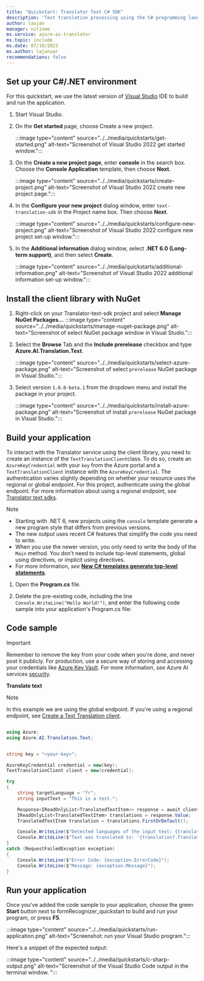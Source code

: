 ```yaml
---
title: "Quickstart: Translator Text C# SDK"
description: 'Text translation processing using the C# programming language'
author: laujan
manager: nitinme
ms.service: azure-ai-translator
ms.topic: include
ms.date: 07/18/2023
ms.author: lajanuar
recommendations: false
---
```


<!-- markdownlint-disable MD051 -->
<!-- markdownlint-disable MD036 -->

## Set up your C#/.NET environment

For this quickstart, we use the latest version of [Visual Studio](https://visualstudio.microsoft.com/vs/) IDE to build and run the application.

1. Start Visual Studio.

1. On the **Get started** page, choose Create a new project.

    :::image type="content" source="../../media/quickstarts/get-started.png" alt-text="Screenshot of Visual Studio 2022 get started window.":::

1. On the **Create a new project page**, enter **console** in the search box. Choose the **Console Application** template, then choose **Next**.

     :::image type="content" source="../../media/quickstarts/create-project.png" alt-text="Screenshot of Visual Studio 2022 create new project page.":::

1. In the **Configure your new project** dialog window, enter `text-translation-sdk` in the Project name box. Then choose **Next**.

    :::image type="content" source="../../media/quickstarts/configure-new-project.png" alt-text="Screenshot of Visual Studio 2022 configure new project set-up window.":::

1. In the **Additional information** dialog window, select **.NET 6.0 (Long-term support)**, and then select **Create**.

    :::image type="content" source="../../media/quickstarts/additional-information.png" alt-text="Screenshot of Visual Studio 2022 additional information set-up window.":::

## Install the client library with NuGet

1. Right-click on your Translator-text-sdk project and select **Manage NuGet Packages...**
   :::image type="content" source="../../media/quickstarts/manage-nuget-package.png" alt-text="Screenshot of select NuGet package window in Visual Studio.":::

1. Select the **Browse** Tab and the **Include prerelease** checkbox and type **Azure.AI.Translation.Text**.

   :::image type="content" source="../../media/quickstarts/select-azure-package.png" alt-text="Screenshot of select `prerelease` NuGet package in Visual Studio.":::

1. Select version `1.0.0-beta.1` from the dropdown menu and install the package in your project.

   :::image type="content" source="../../media/quickstarts/install-azure-package.png" alt-text="Screenshot of install `prerelease` NuGet package in Visual Studio.":::

## Build your application

To interact with the Translator service using the client library, you need to create an instance of the `TextTranslationClient`class. To do so, create an `AzureKeyCredential` with your `key` from the Azure portal and a `TextTranslationClient`  instance with the `AzureKeyCredential`. The authentication varies slightly depending on whether your resource uses the regional or global endpoint. For this project, authenticate using the global endpoint. For more information about using a regional endpoint, *see* [Translator text sdks](../../text-sdk-overview.md#3-authenticate-the-client).

> [!NOTE]
>
> * Starting with .NET 6, new projects using the `console` template generate a new program style that differs from previous versions.
> * The new output uses recent C# features that simplify the code you need to write.
> * When you use the newer version, you only need to write the body of the `Main` method. You don't need to include top-level statements, global using directives, or implicit using directives.
> * For more information, *see* [**New C# templates generate top-level statements**](/dotnet/core/tutorials/top-level-templates).

1. Open the **Program.cs** file.

1. Delete the pre-existing code, including the line `Console.WriteLine("Hello World!")`, and enter the following code sample into your application's Program.cs file:

## Code sample

> [!IMPORTANT]
> Remember to remove the key from your code when you're done, and never post it publicly. For production, use a secure way of storing and accessing your credentials like [Azure Key Vault](../../../../key-vault/general/overview.md). For more information, *see* Azure AI services [security](../../../../ai-services/security-features.md).

**Translate text**

  > [!NOTE]
  > In this example we are using the global endpoint. If you're using a regional endpoint, see [Create a Text Translation client](../../create-translator-resource.yml#create-a-text-translation-client).

```csharp

using Azure;
using Azure.AI.Translation.Text;


string key = "<your-key>";

AzureKeyCredential credential = new(key);
TextTranslationClient client = new(credential);

try
{
    string targetLanguage = "fr";
    string inputText = "This is a test.";

    Response<IReadOnlyList<TranslatedTextItem>> response = await client.TranslateAsync(targetLanguage, inputText).ConfigureAwait(false);
    IReadOnlyList<TranslatedTextItem> translations = response.Value;
    TranslatedTextItem translation = translations.FirstOrDefault();

    Console.WriteLine($"Detected languages of the input text: {translation?.DetectedLanguage?.Language} with score: {translation?.DetectedLanguage?.Score}.");
    Console.WriteLine($"Text was translated to: '{translation?.Translations?.FirstOrDefault().To}' and the result is: '{translation?.Translations?.FirstOrDefault()?.Text}'.");
}
catch (RequestFailedException exception)
{
    Console.WriteLine($"Error Code: {exception.ErrorCode}");
    Console.WriteLine($"Message: {exception.Message}");
}

```

## Run your application

Once you've added the code sample to your application, choose the green **Start** button next to formRecognizer_quickstart to build and run your program, or press **F5**.

  :::image type="content" source="../../media/quickstarts/run-application.png" alt-text="Screenshot: run your Visual Studio program.":::

Here's a snippet of the expected output:

  :::image type="content" source="../../media/quickstarts/c-sharp-output.png" alt-text="Screenshot of the Visual Studio Code output in the terminal window. ":::
